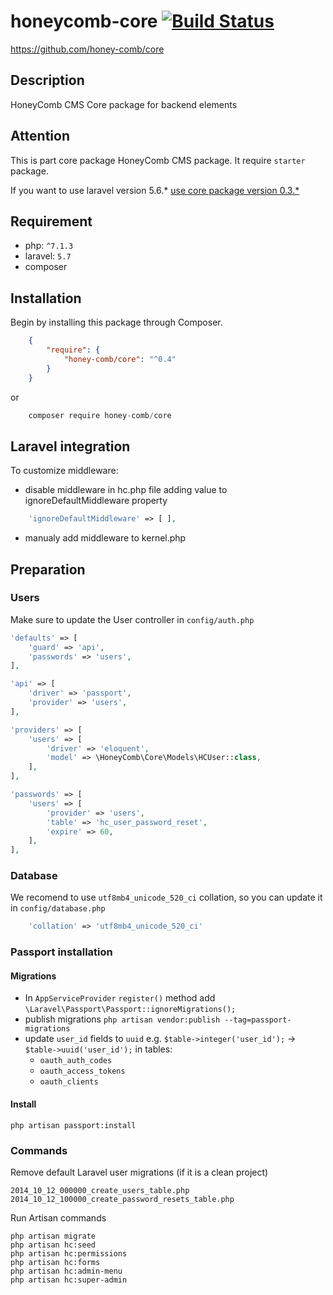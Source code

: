 # honeycomb-core [![Build Status](https://travis-ci.org/honey-comb/core.svg?branch=master)](https://travis-ci.org/honey-comb/core)  
https://github.com/honey-comb/core

## Description

HoneyComb CMS Core package for backend elements

## Attention

This is part core package HoneyComb CMS package. It require `starter` package.
 
If you want to use laravel version 5.6.* [use core package version 0.3.*](https://github.com/honey-comb/core/tree/5.6 "Core package version 0.3.*")

## Requirement

 - php: `^7.1.3`
 - laravel: `5.7`
 - composer
 
 ## Installation

Begin by installing this package through Composer.


```json
	{
	    "require": {
	        "honey-comb/core": "^0.4"
	    }
	}
```
or
```js
    composer require honey-comb/core
```

## Laravel integration

 
To customize middleware:
* disable middleware in hc.php file adding value to ignoreDefaultMiddleware property
```php
    'ignoreDefaultMiddleware' => [ ],
```
* manualy add middleware to kernel.php

## Preparation
### Users

Make sure to update the User controller in `config/auth.php`

```php
'defaults' => [
    'guard' => 'api',
    'passwords' => 'users',
],
```

```php
'api' => [
    'driver' => 'passport',
    'provider' => 'users',
],
```

```php
'providers' => [
    'users' => [
        'driver' => 'eloquent',
        'model' => \HoneyComb\Core\Models\HCUser::class,
    ],
],
```

```php
'passwords' => [
    'users' => [
        'provider' => 'users',
        'table' => 'hc_user_password_reset',
        'expire' => 60,
    ],
],
```

### Database

We recomend to use `utf8mb4_unicode_520_ci` collation, so you can update it in `config/database.php`

```php
    'collation' => 'utf8mb4_unicode_520_ci'
```
### Passport installation

#### Migrations

- In `AppServiceProvider` `register()` method add `\Laravel\Passport\Passport::ignoreMigrations();`
- publish migrations `php artisan vendor:publish --tag=passport-migrations`
- update `user_id` fields to `uuid` e.g. `$table->integer('user_id');` -> `$table->uuid('user_id');` in tables:
  - `oauth_auth_codes`
  - `oauth_access_tokens`
  - `oauth_clients`

#### Install
`php artisan passport:install`

### Commands
    
Remove default Laravel user migrations (if it is a clean project)

    2014_10_12_000000_create_users_table.php
    2014_10_12_100000_create_password_resets_table.php
    
Run Artisan commands

    php artisan migrate
    php artisan hc:seed
    php artisan hc:permissions
    php artisan hc:forms
    php artisan hc:admin-menu   
    php artisan hc:super-admin
   
